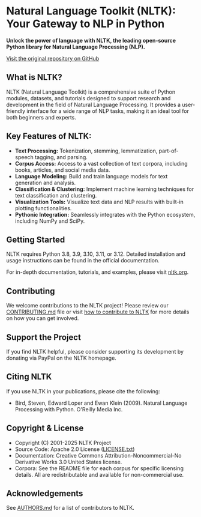 # Natural Language Toolkit (NLTK): Your Gateway to NLP in Python

**Unlock the power of language with NLTK, the leading open-source Python library for Natural Language Processing (NLP).**

[Visit the original repository on GitHub](https://github.com/nltk/nltk)

## What is NLTK?

NLTK (Natural Language Toolkit) is a comprehensive suite of Python modules, datasets, and tutorials designed to support research and development in the field of Natural Language Processing. It provides a user-friendly interface for a wide range of NLP tasks, making it an ideal tool for both beginners and experts.

## Key Features of NLTK:

*   **Text Processing:** Tokenization, stemming, lemmatization, part-of-speech tagging, and parsing.
*   **Corpus Access:** Access to a vast collection of text corpora, including books, articles, and social media data.
*   **Language Modeling:** Build and train language models for text generation and analysis.
*   **Classification & Clustering:** Implement machine learning techniques for text classification and clustering.
*   **Visualization Tools:** Visualize text data and NLP results with built-in plotting functionalities.
*   **Pythonic Integration:** Seamlessly integrates with the Python ecosystem, including NumPy and SciPy.

## Getting Started

NLTK requires Python 3.8, 3.9, 3.10, 3.11, or 3.12. Detailed installation and usage instructions can be found in the official documentation.

For in-depth documentation, tutorials, and examples, please visit [nltk.org](https://www.nltk.org/).

## Contributing

We welcome contributions to the NLTK project!  Please review our [CONTRIBUTING.md](CONTRIBUTING.md) file or visit [how to contribute to NLTK](https://www.nltk.org/contribute.html) for more details on how you can get involved.

## Support the Project

If you find NLTK helpful, please consider supporting its development by donating via PayPal on the NLTK homepage.

## Citing NLTK

If you use NLTK in your publications, please cite the following:

*   Bird, Steven, Edward Loper and Ewan Klein (2009).
    Natural Language Processing with Python. O'Reilly Media Inc.

## Copyright & License

*   Copyright (C) 2001-2025 NLTK Project
*   Source Code: Apache 2.0 License ([LICENSE.txt](LICENSE.txt))
*   Documentation: Creative Commons Attribution-Noncommercial-No Derivative Works 3.0 United States license.
*   Corpora:  See the README file for each corpus for specific licensing details.  All are redistributable and available for non-commercial use.

## Acknowledgements

See [AUTHORS.md](AUTHORS.md) for a list of contributors to NLTK.